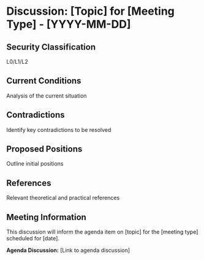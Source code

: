 # Discussion: [Topic] for [Meeting Type] - [YYYY-MM-DD]

## Security Classification
L0/L1/L2

## Current Conditions
Analysis of the current situation

## Contradictions
Identify key contradictions to be resolved

## Proposed Positions
Outline initial positions

## References
Relevant theoretical and practical references

## Meeting Information
This discussion will inform the agenda item on [topic] for the [meeting type] scheduled for [date]. 

**Agenda Discussion:** [Link to agenda discussion]
